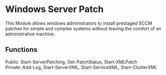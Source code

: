 # Windows Server Patch
This Module allows windows administrators to install prestaged SCCM patches for simple and complex systems without leaving the comfort of an administrative machine.


## Functions
Public: Start-ServerPatching, Get-PatchStatus, Start-XMLPatch</br>
Private: Add-Log, Start-ServerXML, Start-ServiceXML, Start-ClusterXML</br>
